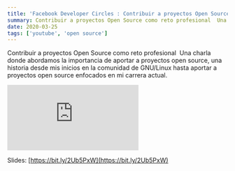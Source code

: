 ```yaml
---
title: 'Facebook Developer Circles : Contribuir a proyectos Open Source como reto profesional'
summary: Contribuir a proyectos Open Source como reto profesional  Una charla donde abordamos la importancia de aportar a proyectos open source
date: 2020-03-25
tags: ['youtube', 'open source']
---
```


Contribuir a proyectos Open Source como reto profesional  Una charla donde abordamos la importancia de aportar a proyectos open source, una historia desde mis inicios en la comunidad de GNU/Linux hasta aportar a proyectos open source enfocados en mi carrera actual.

<div class="embed-container">
<iframe src="https://www.youtube.com/embed/YwmzKxfRBBE" title="YouTube video player" frameborder="0" allow="accelerometer; autoplay; clipboard-write; encrypted-media; gyroscope; picture-in-picture" allowfullscreen></iframe>
</div>

Slides: [https://bit.ly/2Ub5PxW](https://bit.ly/2Ub5PxW)
